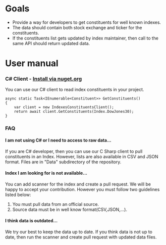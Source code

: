 # Goals

- Provide a way for developers to get constituents for well known indexes.
- The data should contain both stock exchange and ticker for the constituents.
- If the constituents list gets updated by index maintainer, then call to the same API should return updated data.


# User manual

### C# Client - [Install via nuget.org](https://www.nuget.org/packages/Rasodu.IndexesConstituents.Client/)

You can use our C# client to read index constituents in your project.
```
async static Task<IEnumerable<Constituent>> GetConstituents()
{
    var client = new IndexesConstituentsClient();
    return await client.GetConstituents(Index.DowJones30);
}
```

### FAQ

#### I am not using C# or I need to access to raw data...
If you are C# developer, then you can use our C Sharp client to pull constituents in an Index. However, lists are also available in CSV and JSON format. Files are in "Data" subdirectory of the repository.

#### Index I am looking for is not available...
You can add scanner for the index and create a pull request. We will be happy to accept your contribution. However you must follow two guidelines listed below:
1. You must pull data from an official source.
1. Source data must be in well know format(CSV,JSON,...).

#### I think data is outdated...
We try our best to keep the data up to date. If you think data is not up to date, then run the scanner and create pull request with updated data files.
